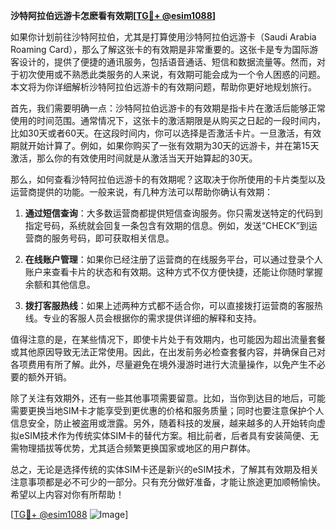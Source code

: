 **沙特阿拉伯远游卡怎麽看有效期[[TG💪+ @esim1088](https://t.me/s/esim1088)]**

如果你计划前往沙特阿拉伯，尤其是打算使用沙特阿拉伯远游卡（Saudi Arabia Roaming Card），那么了解这张卡的有效期是非常重要的。这张卡是专为国际游客设计的，提供了便捷的通讯服务，包括语音通话、短信和数据流量等。然而，对于初次使用或不熟悉此类服务的人来说，有效期可能会成为一个令人困惑的问题。本文将为你详细解析沙特阿拉伯远游卡的有效期问题，帮助你更好地规划旅行。

首先，我们需要明确一点：沙特阿拉伯远游卡的有效期是指卡片在激活后能够正常使用的时间范围。通常情况下，这张卡的激活期限是从购买之日起的一段时间内，比如30天或者60天。在这段时间内，你可以选择是否激活卡片。一旦激活，有效期就开始计算了。例如，如果你购买了一张有效期为30天的远游卡，并在第15天激活，那么你的有效使用时间就是从激活当天开始算起的30天。

那么，如何查看沙特阿拉伯远游卡的有效期呢？这取决于你所使用的卡片类型以及运营商提供的功能。一般来说，有几种方法可以帮助你确认有效期：

1. **通过短信查询**：大多数运营商都提供短信查询服务。你只需发送特定的代码到指定号码，系统就会回复一条包含有效期的信息。例如，发送“CHECK”到运营商的服务号码，即可获取相关信息。

2. **在线账户管理**：如果你已经注册了运营商的在线服务平台，可以通过登录个人账户来查看卡片的状态和有效期。这种方式不仅方便快捷，还能让你随时掌握余额和其他信息。

3. **拨打客服热线**：如果上述两种方式都不适合你，可以直接拨打运营商的客服热线。专业的客服人员会根据你的需求提供详细的解释和支持。

值得注意的是，在某些情况下，即使卡片处于有效期内，也可能因为超出流量套餐或其他原因导致无法正常使用。因此，在出发前务必检查套餐内容，并确保自己对各项费用有所了解。此外，尽量避免在境外漫游时进行大流量操作，以免产生不必要的额外开销。

除了关注有效期外，还有一些其他事项需要留意。比如，当你到达目的地后，可能需要更换当地SIM卡才能享受到更优惠的价格和服务质量；同时也要注意保护个人信息安全，防止被盗用或泄露。另外，随着科技的发展，越来越多的人开始转向虚拟eSIM技术作为传统实体SIM卡的替代方案。相比前者，后者具有安装简便、无需物理插拔等优势，尤其适合频繁更换国家或地区的用户群体。

总之，无论是选择传统的实体SIM卡还是新兴的eSIM技术，了解其有效期及相关注意事项都是必不可少的一部分。只有充分做好准备，才能让旅途更加顺畅愉快。希望以上内容对你有所帮助！

[[TG💪+ @esim1088](https://t.me/s/esim1088) ![Image](https://i.postimg.cc/4NQfJmqS/Snipaste-2025-05-13-00-14-12.png)]